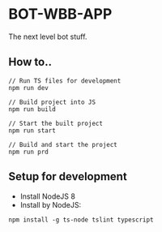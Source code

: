 # BOT-WBB-APP
The next level bot stuff.

## How to..
```
// Run TS files for development
npm run dev

// Build project into JS
npm run build

// Start the built project
npm run start

// Build and start the project
npm run prd
```


## Setup for development
- Install NodeJS 8
- Install by NodeJS:
```
npm install -g ts-node tslint typescript
```